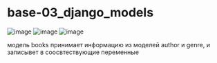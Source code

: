 # base-03_django_models

![image](https://github.com/user-attachments/assets/0a006824-4c9d-49ee-adcb-4c1e4ef78015)
![image](https://github.com/user-attachments/assets/46431532-966c-44e3-8efd-2da9fe6724e2)
![image](https://github.com/user-attachments/assets/36cb35dd-786a-41f1-add8-58a8fec45e33)

модель books принимает информацию из моделей author и genre, и записывет в соосвтествующие переменные 
